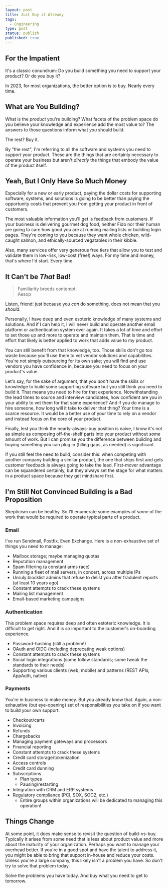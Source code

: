 ```yaml
---
layout: post
title: Just Buy it Already
tags:
  - Engineering
type: post
status: publish
published: true
---
```


## For the Impatient

It's a classic conundrum: Do you build something you need to support your product? Or do you buy it?

In 2023, for most organizations, the better option is to buy. Nearly every time.

## What are You Building?

What is the _product_ you're building? What facets of the problem space do you believe your knowledge
and experience add the most value to? The answers to those questions inform what _you_ should build.

The rest? Buy it.

By "the rest", I'm referring to all the software and systems you need to _support_ your product. These
are the things that are certainly necessary to operate your business but aren't _directly_ the things
that embody the value of the product itself.

## Yeah, But I Only Have So Much Money

Especially for a new or early product, paying the dollar costs for supporting software, systems, and solutions
is going to be better than paying the opportunity costs that prevent you from getting your product in front
of customers.

The most valuable information you'll get is feedback from customers. If your business is delivering gourmet
dog food, neither Fido nor their human are going to care how good you are at running mailing lists or
building login pages. They're coming to you because they want whole chicken, wild-caught salmon, and
ethically-sourced vegatables in their kibble.

Also, many services offer very generous free tiers that allow you to test and validate them in low-risk,
low-cost (free!) ways. For my time and money, that's where I'd start. Every time.

## It Can't be _That_ Bad!

<blockquote>
Familiarity breeds contempt.
<footer>
Aesop
</footer>
</blockquote>

Listen, friend: just because you _can_ do something, does not mean that you _should_.

Personally, I have deep and even esoteric knowledge of many systems and solutions.
And if I can help it, I will never build and operate another email platform or authentication system
ever again. It takes a lot of time and effort to set those up and more to operate and maintain
them. That is time and effort that likely is better applied to work that adds value to my product.

You can still benefit from that knowledge, too. Those skills don't go too waste because you'll use them
to vet vendor solutions and capabilities. You're not simply outsourcing for its own sake; you will find and
use vendors you have confidence in, because you need to focus on your product's value.

Let's say, for the sake of argument, that you _don't_ have the skills or knowledge to build some
supporting software but you still think you need to build it. That means you need to hire for that
experience. Notwithstanding the lead times to source and interview candidates, how confident are you
in your ability to vet them for that same experience? And if you do manage to hire someone, how long
will it take to deliver that thing? Your time is a scarce resource. It would be a better use of your
time to rely on a vendor and instead focus on the core of your product.

Finally, lest you think the nearly-always-buy position is naive, I know it's not as simple as composing
off-the-shelf parts into your product without _some_ amount of work. But I can promise you the difference between
building and buying something you can plug in (filling gaps, as needed) is significant.

If you still feel the need to build, consider this: when competing with another company building a similar
product, the one that ships first and gets customer feedback is always going to take the lead. First-mover
advantage can be squandered certainly, but they always set the stage for what matters in a product space
because they get mindshare first.

## I'm Still Not Convinced Building is a Bad Proposition

Skepticism can be healthy. So I'll enumerate some examples of _some_ of the work that would be required to
operate typical parts of a product.

### Email

I've run Sendmail, Postfix. Even Exchange. Here is a non-exhaustive set of things you need to manage:

- Mailbox storage; maybe managing quotas
- Reputation management
- Spam filtering (a constant arms race)
- Running a fleet of mail servers, in concert, across multiple IPs
- Unruly blocklist admins that refuse to delist you after fradulent reports (at least 10 years ago)
- Constant attempts to crack these systems
- Mailing list management
- Email-based marketing campaigns

### Authentication

This problem space requires deep and often estoteric knowledge. It is difficult to get right.
And it is _so_ important to the customer's on-boarding experience.

- Password-hashing (still a problem!)
- OAuth and OIDC (including deprecating weak options)
- Constant attempts to crack these systems
- Social login integrations (some follow standards; some tweak the standards to their needs)
- Supporting various clients (web, mobile) and patterns (REST APIs, AppAuth, native)
  
### Payments

You're in business to make money. But you already know that. Again, a non-exhaustive (but
eye-opening) set of responsibilities you take on if you want to build your own support.

- Checkout/carts
- Invoicing
- Refunds
- Chargebacks
- Managing payment gateways and processors
- Financial reporting
- Constant attempts to crack these systems
- Credit card storage/tokenization
- Access controls
- Credit card dunning
- Subscriptions
  - Plan types
  - Pausing/restarting
- Integration with CRM and ERP systems
- Regulatory compliance (PCI, SOX, SOC2, etc.)
  - Entire groups within organizations will be dedicated to managing this operation!


## Things Change

At some point, it does make sense to revisit the question of build-vs-buy. Typically it arises from some need that is
less about product value and more about the maturity of your organization. Perhaps you want to manage your overhead
better. If you're in a good spot and have the talent to address it, you might be able to bring that support
in-house and reduce your costs. Unless you're a large company, this likely isn't a problem you have. So don't try
to solve that problem today.

Solve the problems you have today. And buy what you need to get to tomorrow.
